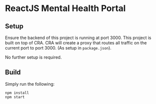# ReactJS Mental Health Portal

## Setup

Ensure the backend of this project is running at port 3000. This project is built on top of CRA. CRA will create a proxy that routes all traffic on the current port to port 3000. (As setup in `package.json`).

No further setup is required.

## Build

Simply run the following:

```
npm install
npm start
```